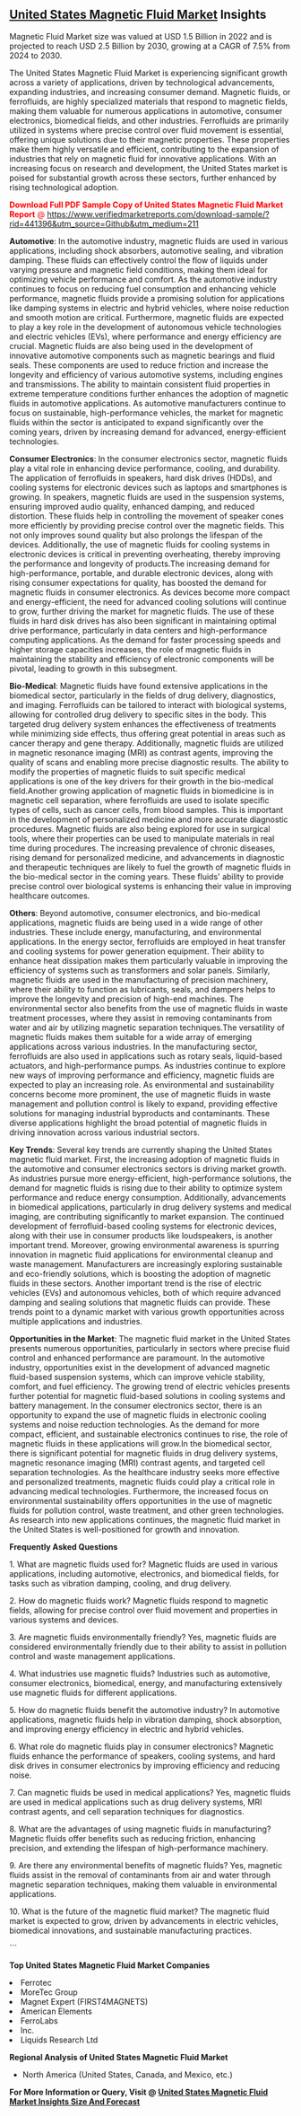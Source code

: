 <h2><a href="https://www.verifiedmarketreports.com/download-sample/?rid=441396&amp;utm_source=Github&amp;utm_medium=211" target="_blank">United States Magnetic Fluid Market</a> Insights</h2><p>Magnetic Fluid Market size was valued at USD 1.5 Billion in 2022 and is projected to reach USD 2.5 Billion by 2030, growing at a CAGR of 7.5% from 2024 to 2030.</p><p><p>The United States Magnetic Fluid Market is experiencing significant growth across a variety of applications, driven by technological advancements, expanding industries, and increasing consumer demand. Magnetic fluids, or ferrofluids, are highly specialized materials that respond to magnetic fields, making them valuable for numerous applications in automotive, consumer electronics, biomedical fields, and other industries. Ferrofluids are primarily utilized in systems where precise control over fluid movement is essential, offering unique solutions due to their magnetic properties. These properties make them highly versatile and efficient, contributing to the expansion of industries that rely on magnetic fluid for innovative applications. With an increasing focus on research and development, the United States market is poised for substantial growth across these sectors, further enhanced by rising technological adoption.<p><span class=""><span style="color: #ff0000;"><strong>Download Full PDF Sample Copy of United States Magnetic Fluid Market Report</strong> @ </span><a href="https://www.verifiedmarketreports.com/download-sample/?rid=441396&amp;utm_source=Github&amp;utm_medium=211" target="_blank">https://www.verifiedmarketreports.com/download-sample/?rid=441396&amp;utm_source=Github&amp;utm_medium=211</a></span></p></p><p><strong>Automotive</strong>: In the automotive industry, magnetic fluids are used in various applications, including shock absorbers, automotive sealing, and vibration damping. These fluids can effectively control the flow of liquids under varying pressure and magnetic field conditions, making them ideal for optimizing vehicle performance and comfort. As the automotive industry continues to focus on reducing fuel consumption and enhancing vehicle performance, magnetic fluids provide a promising solution for applications like damping systems in electric and hybrid vehicles, where noise reduction and smooth motion are critical. Furthermore, magnetic fluids are expected to play a key role in the development of autonomous vehicle technologies and electric vehicles (EVs), where performance and energy efficiency are crucial. Magnetic fluids are also being used in the development of innovative automotive components such as magnetic bearings and fluid seals. These components are used to reduce friction and increase the longevity and efficiency of various automotive systems, including engines and transmissions. The ability to maintain consistent fluid properties in extreme temperature conditions further enhances the adoption of magnetic fluids in automotive applications. As automotive manufacturers continue to focus on sustainable, high-performance vehicles, the market for magnetic fluids within the sector is anticipated to expand significantly over the coming years, driven by increasing demand for advanced, energy-efficient technologies.</p><p><strong>Consumer Electronics</strong>: In the consumer electronics sector, magnetic fluids play a vital role in enhancing device performance, cooling, and durability. The application of ferrofluids in speakers, hard disk drives (HDDs), and cooling systems for electronic devices such as laptops and smartphones is growing. In speakers, magnetic fluids are used in the suspension systems, ensuring improved audio quality, enhanced damping, and reduced distortion. These fluids help in controlling the movement of speaker cones more efficiently by providing precise control over the magnetic fields. This not only improves sound quality but also prolongs the lifespan of the devices. Additionally, the use of magnetic fluids for cooling systems in electronic devices is critical in preventing overheating, thereby improving the performance and longevity of products.The increasing demand for high-performance, portable, and durable electronic devices, along with rising consumer expectations for quality, has boosted the demand for magnetic fluids in consumer electronics. As devices become more compact and energy-efficient, the need for advanced cooling solutions will continue to grow, further driving the market for magnetic fluids. The use of these fluids in hard disk drives has also been significant in maintaining optimal drive performance, particularly in data centers and high-performance computing applications. As the demand for faster processing speeds and higher storage capacities increases, the role of magnetic fluids in maintaining the stability and efficiency of electronic components will be pivotal, leading to growth in this subsegment.</p><p><strong>Bio-Medical</strong>: Magnetic fluids have found extensive applications in the biomedical sector, particularly in the fields of drug delivery, diagnostics, and imaging. Ferrofluids can be tailored to interact with biological systems, allowing for controlled drug delivery to specific sites in the body. This targeted drug delivery system enhances the effectiveness of treatments while minimizing side effects, thus offering great potential in areas such as cancer therapy and gene therapy. Additionally, magnetic fluids are utilized in magnetic resonance imaging (MRI) as contrast agents, improving the quality of scans and enabling more precise diagnostic results. The ability to modify the properties of magnetic fluids to suit specific medical applications is one of the key drivers for their growth in the bio-medical field.Another growing application of magnetic fluids in biomedicine is in magnetic cell separation, where ferrofluids are used to isolate specific types of cells, such as cancer cells, from blood samples. This is important in the development of personalized medicine and more accurate diagnostic procedures. Magnetic fluids are also being explored for use in surgical tools, where their properties can be used to manipulate materials in real time during procedures. The increasing prevalence of chronic diseases, rising demand for personalized medicine, and advancements in diagnostic and therapeutic techniques are likely to fuel the growth of magnetic fluids in the bio-medical sector in the coming years. These fluids' ability to provide precise control over biological systems is enhancing their value in improving healthcare outcomes.</p><p><strong>Others</strong>: Beyond automotive, consumer electronics, and bio-medical applications, magnetic fluids are being used in a wide range of other industries. These include energy, manufacturing, and environmental applications. In the energy sector, ferrofluids are employed in heat transfer and cooling systems for power generation equipment. Their ability to enhance heat dissipation makes them particularly valuable in improving the efficiency of systems such as transformers and solar panels. Similarly, magnetic fluids are used in the manufacturing of precision machinery, where their ability to function as lubricants, seals, and dampers helps to improve the longevity and precision of high-end machines. The environmental sector also benefits from the use of magnetic fluids in waste treatment processes, where they assist in removing contaminants from water and air by utilizing magnetic separation techniques.The versatility of magnetic fluids makes them suitable for a wide array of emerging applications across various industries. In the manufacturing sector, ferrofluids are also used in applications such as rotary seals, liquid-based actuators, and high-performance pumps. As industries continue to explore new ways of improving performance and efficiency, magnetic fluids are expected to play an increasing role. As environmental and sustainability concerns become more prominent, the use of magnetic fluids in waste management and pollution control is likely to expand, providing effective solutions for managing industrial byproducts and contaminants. These diverse applications highlight the broad potential of magnetic fluids in driving innovation across various industrial sectors.</p><p><strong>Key Trends</strong>: Several key trends are currently shaping the United States magnetic fluid market. First, the increasing adoption of magnetic fluids in the automotive and consumer electronics sectors is driving market growth. As industries pursue more energy-efficient, high-performance solutions, the demand for magnetic fluids is rising due to their ability to optimize system performance and reduce energy consumption. Additionally, advancements in biomedical applications, particularly in drug delivery systems and medical imaging, are contributing significantly to market expansion. The continued development of ferrofluid-based cooling systems for electronic devices, along with their use in consumer products like loudspeakers, is another important trend. Moreover, growing environmental awareness is spurring innovation in magnetic fluid applications for environmental cleanup and waste management. Manufacturers are increasingly exploring sustainable and eco-friendly solutions, which is boosting the adoption of magnetic fluids in these sectors. Another important trend is the rise of electric vehicles (EVs) and autonomous vehicles, both of which require advanced damping and sealing solutions that magnetic fluids can provide. These trends point to a dynamic market with various growth opportunities across multiple applications and industries.</p><p><strong>Opportunities in the Market</strong>: The magnetic fluid market in the United States presents numerous opportunities, particularly in sectors where precise fluid control and enhanced performance are paramount. In the automotive industry, opportunities exist in the development of advanced magnetic fluid-based suspension systems, which can improve vehicle stability, comfort, and fuel efficiency. The growing trend of electric vehicles presents further potential for magnetic fluid-based solutions in cooling systems and battery management. In the consumer electronics sector, there is an opportunity to expand the use of magnetic fluids in electronic cooling systems and noise reduction technologies. As the demand for more compact, efficient, and sustainable electronics continues to rise, the role of magnetic fluids in these applications will grow.In the biomedical sector, there is significant potential for magnetic fluids in drug delivery systems, magnetic resonance imaging (MRI) contrast agents, and targeted cell separation technologies. As the healthcare industry seeks more effective and personalized treatments, magnetic fluids could play a critical role in advancing medical technologies. Furthermore, the increased focus on environmental sustainability offers opportunities in the use of magnetic fluids for pollution control, waste treatment, and other green technologies. As research into new applications continues, the magnetic fluid market in the United States is well-positioned for growth and innovation.</p><p><strong>Frequently Asked Questions</strong></p><p>1. What are magnetic fluids used for? Magnetic fluids are used in various applications, including automotive, electronics, and biomedical fields, for tasks such as vibration damping, cooling, and drug delivery.</p><p>2. How do magnetic fluids work? Magnetic fluids respond to magnetic fields, allowing for precise control over fluid movement and properties in various systems and devices.</p><p>3. Are magnetic fluids environmentally friendly? Yes, magnetic fluids are considered environmentally friendly due to their ability to assist in pollution control and waste management applications.</p><p>4. What industries use magnetic fluids? Industries such as automotive, consumer electronics, biomedical, energy, and manufacturing extensively use magnetic fluids for different applications.</p><p>5. How do magnetic fluids benefit the automotive industry? In automotive applications, magnetic fluids help in vibration damping, shock absorption, and improving energy efficiency in electric and hybrid vehicles.</p><p>6. What role do magnetic fluids play in consumer electronics? Magnetic fluids enhance the performance of speakers, cooling systems, and hard disk drives in consumer electronics by improving efficiency and reducing noise.</p><p>7. Can magnetic fluids be used in medical applications? Yes, magnetic fluids are used in medical applications such as drug delivery systems, MRI contrast agents, and cell separation techniques for diagnostics.</p><p>8. What are the advantages of using magnetic fluids in manufacturing? Magnetic fluids offer benefits such as reducing friction, enhancing precision, and extending the lifespan of high-performance machinery.</p><p>9. Are there any environmental benefits of magnetic fluids? Yes, magnetic fluids assist in the removal of contaminants from air and water through magnetic separation techniques, making them valuable in environmental applications.</p><p>10. What is the future of the magnetic fluid market? The magnetic fluid market is expected to grow, driven by advancements in electric vehicles, biomedical innovations, and sustainable manufacturing practices.</p>```</p><p><strong>Top United States Magnetic Fluid Market Companies</strong></p><div data-test-id=""><p><li>Ferrotec</li><li> MoreTec Group</li><li> Magnet Expert (FIRST4MAGNETS)</li><li> American Elements</li><li> FerroLabs</li><li> Inc.</li><li> Liquids Research Ltd</li></p><div><strong>Regional Analysis of&nbsp;United States Magnetic Fluid Market</strong></div><ul><li dir="ltr"><p dir="ltr">North America&nbsp;(United States, Canada, and Mexico, etc.)</p></li></ul><p><strong>For More Information or Query, Visit @&nbsp;</strong><strong><a href="https://www.verifiedmarketreports.com/product/magnetic-fluid-market/?utm_source=Github&amp;utm_medium=211" target="_blank">United States Magnetic Fluid Market Insights Size And Forecast</a></strong></p></div>
